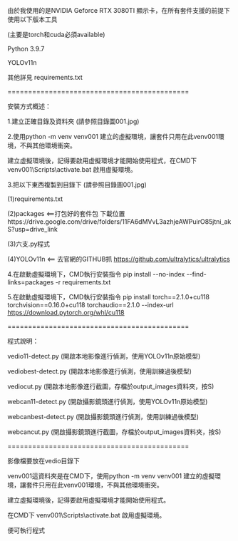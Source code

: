 由於我使用的是NVIDIA Geforce RTX 3080TI 顯示卡，在所有套件支援的前提下使用以下版本工具

(主要是torch和cuda必須available)

Python 3.9.7

YOLOv11n

其他詳見 requirements.txt

============================================

安裝方式概述：

1.建立正確目錄及資料夾 (請參照目錄圖001.jpg)

2.使用python -m venv venv001 建立的虛擬環境，讓套件只用在此venv001環境，不與其他環境衝突。

建立虛擬環境後，記得要啟用虛擬環境才能開始使用程式，在CMD下	venv001\Scripts\activate.bat 啟用虛擬環境。

3.把以下東西複製到目錄下 (請參照目錄圖001.jpg)

(1)requirements.txt

(2)packages <==打包好的套件包 下載位置https://drive.google.com/drive/folders/11FA6dMVvL3azhjeAWPuirO85jtni_akS?usp=drive_link

(3)六支.py程式  

(4)YOLOv11n <== 去官網的GITHUB抓  https://github.com/ultralytics/ultralytics

4.在啟動虛擬環境下，CMD執行安裝指令 pip install --no-index --find-links=packages -r requirements.txt

5.在啟動虛擬環境下，CMD執行安裝指令 pip install torch==2.1.0+cu118 torchvision==0.16.0+cu118 torchaudio==2.1.0 --index-url https://download.pytorch.org/whl/cu118

============================================

程式說明：

  vedio11-detect.py (開啟本地影像進行偵測，使用YOLOv11n原始模型)

  vediobest-detect.py (開啟本地影像進行偵測，使用訓練過後模型)

  vediocut.py (開啟本地影像進行截圖，存檔於output_images資料夾，按S)

  webcan11-detect.py (開啟攝影鏡頭進行偵測，使用YOLOv11n原始模型)

  webcanbest-detect.py (開啟攝影鏡頭進行偵測，使用訓練過後模型)

  webcancut.py (開啟攝影鏡頭進行截圖，存檔於output_images資料夾，按S)

============================================

影像檔要放在vedio目錄下

venv001這資料夾是在CMD下，使用python -m venv venv001 建立的虛擬環境，讓套件只用在此venv001環境，不與其他環境衝突。

建立虛擬環境後，記得要啟用虛擬環境才能開始使用程式。

在CMD下	venv001\Scripts\activate.bat 啟用虛擬環境。

便可執行程式



